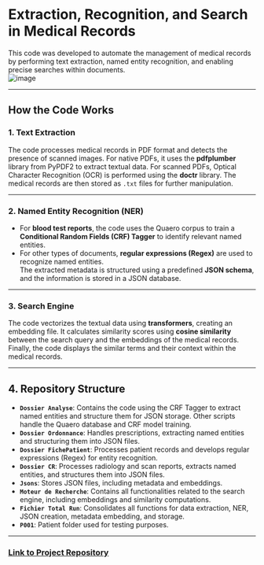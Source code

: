 # Extraction, Recognition, and Search in Medical Records

This code was developed to automate the management of medical records by performing text extraction, named entity recognition, and enabling precise searches within documents.  
![image](https://github.com/ZinebAissaoui/Projet_S2D/assets/150697197/793232e6-b839-4d6f-9142-f6036ff8d7de)

---

## How the Code Works

### 1. Text Extraction

The code processes medical records in PDF format and detects the presence of scanned images. For native PDFs, it uses the **pdfplumber** library from PyPDF2 to extract textual data. For scanned PDFs, Optical Character Recognition (OCR) is performed using the **doctr** library. The medical records are then stored as `.txt` files for further manipulation.

---

### 2. Named Entity Recognition (NER)

- For **blood test reports**, the code uses the Quaero corpus to train a **Conditional Random Fields (CRF) Tagger** to identify relevant named entities.
- For other types of documents, **regular expressions (Regex)** are used to recognize named entities.  
The extracted metadata is structured using a predefined **JSON schema**, and the information is stored in a JSON database.

---

### 3. Search Engine

The code vectorizes the textual data using **transformers**, creating an embedding file. It calculates similarity scores using **cosine similarity** between the search query and the embeddings of the medical records. Finally, the code displays the similar terms and their context within the medical records.

---

## 4. Repository Structure

- **`Dossier Analyse`**: Contains the code using the CRF Tagger to extract named entities and structure them for JSON storage. Other scripts handle the Quaero database and CRF model training.
- **`Dossier Ordonnance`**: Handles prescriptions, extracting named entities and structuring them into JSON files.
- **`Dossier FichePatient`**: Processes patient records and develops regular expressions (Regex) for entity recognition.
- **`Dossier CR`**: Processes radiology and scan reports, extracts named entities, and structures them into JSON files.
- **`Jsons`**: Stores JSON files, including metadata and embeddings.
- **`Moteur de Recherche`**: Contains all functionalities related to the search engine, including embeddings and similarity computations.
- **`Fichier Total Run`**: Consolidates all functions for data extraction, NER, JSON creation, metadata embedding, and storage.
- **`P001`**: Patient folder used for testing purposes.

---

### [Link to Project Repository](https://github.com/ZinebAissaoui/Projet_S2D) 